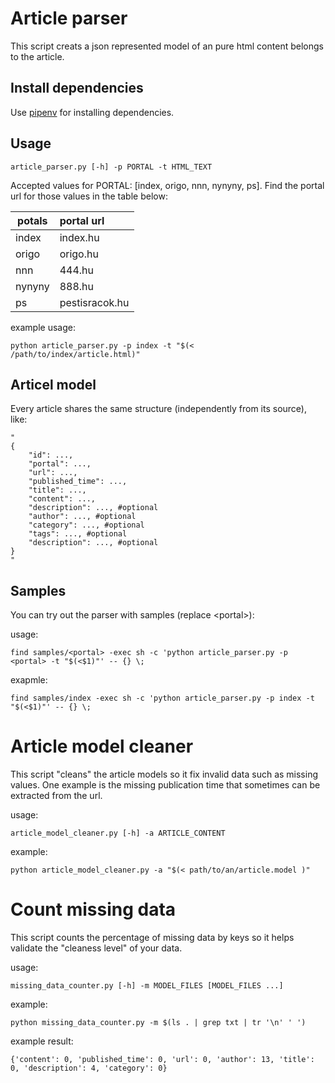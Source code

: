 # Article parser

This script creats a json represented model of an pure html content belongs to the article.

## Install dependencies

Use [pipenv](https://pipenv.readthedocs.io/en/latest/) for installing dependencies.

## Usage

`article_parser.py [-h] -p PORTAL -t HTML_TEXT`

Accepted values for PORTAL: [index, origo, nnn, nynyny, ps]. Find the portal url for those values in the table below:

| potals | portal url |
|--------|:-----------|
| index  |  index.hu  | 
| origo  |  origo.hu  | 
| nnn    |  444.hu    | 
| nynyny |  888.hu    | 
| ps     | pestisracok.hu |

example usage:

`python article_parser.py -p index -t "$(< /path/to/index/article.html)"`

## Articel model

Every article shares the same structure (independently from its source), like:

```
"
{
    "id": ...,
    "portal": ...,
    "url": ...,
    "published_time": ...,
    "title": ...,
    "content": ...,
    "description": ..., #optional
    "author": ..., #optional
    "category": ..., #optional
    "tags": ..., #optional
    "description": ..., #optional
}
"
```

## Samples

You can try out the parser with samples (replace \<portal\>):

usage:

```find samples/<portal> -exec sh -c 'python article_parser.py -p <portal> -t "$(<$1)"' -- {} \; ```

exapmle:

```find samples/index -exec sh -c 'python article_parser.py -p index -t "$(<$1)"' -- {} \; ```



# Article model cleaner

This script "cleans" the article models so it fix invalid data such as missing values. One example is the missing publication time that sometimes can be extracted from the url.

usage:

`article_model_cleaner.py [-h] -a ARTICLE_CONTENT`

example:

`python article_model_cleaner.py -a "$(< path/to/an/article.model )"`

# Count missing data

This script counts the percentage of missing data by keys so it helps validate the "cleaness level" of your data.

usage:

`missing_data_counter.py [-h] -m MODEL_FILES [MODEL_FILES ...]`

example:

`python missing_data_counter.py -m $(ls . | grep txt | tr '\n' ' ')`

example result:

`{'content': 0, 'published_time': 0, 'url': 0, 'author': 13, 'title': 0, 'description': 4, 'category': 0}`

